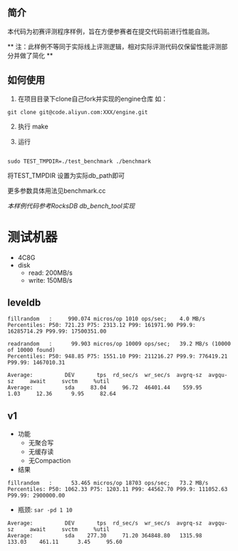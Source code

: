 ## 简介 
本代码为初赛评测程序样例，旨在方便参赛者在提交代码前进行性能自测。

** 注：此样例不等同于实际线上评测逻辑，相对实际评测代码仅保留性能评测部分并做了简化 **

## 如何使用
1. 在项目目录下clone自己fork并实现的engine仓库
如：

```
git clone git@code.aliyun.com:XXX/engine.git

```

2. 执行 make

3. 运行

```

sudo TEST_TMPDIR=./test_benchmark ./benchmark

```

将TEST\_TMPDIR 设置为实际db\_path即可

更多参数具体用法见benchmark.cc

*本样例代码参考RocksDB db_bench_tool实现*

# 测试机器
+ 4C8G
+ disk
    + read: 200MB/s
    + write: 150MB/s

## leveldb
```
fillrandom   :     990.074 micros/op 1010 ops/sec;    4.0 MB/s
Percentiles: P50: 721.23 P75: 2313.12 P99: 161971.90 P99.9: 16285714.29 P99.99: 17500351.00

readrandom   :      99.903 micros/op 10009 ops/sec;   39.2 MB/s (10000 of 10000 found)
Percentiles: P50: 948.85 P75: 1551.10 P99: 211216.27 P99.9: 776419.21 P99.99: 1467010.31

Average:          DEV       tps  rd_sec/s  wr_sec/s  avgrq-sz  avgqu-sz     await     svctm     %util
Average:          sda     83.04     96.72  46401.44    559.95      1.03     12.36      9.95     82.64
```

## v1
+ 功能
    + 无聚合写
    + 无缓存读
    + 无Compaction
+ 结果
```
fillrandom   :      53.465 micros/op 18703 ops/sec;   73.2 MB/s
Percentiles: P50: 1062.33 P75: 1203.11 P99: 44562.70 P99.9: 111052.63 P99.99: 2900000.00
```
+ 瓶颈: `sar -pd 1 10`
```
Average:          DEV       tps  rd_sec/s  wr_sec/s  avgrq-sz  avgqu-sz     await     svctm     %util
Average:          sda    277.30     71.20 364848.80   1315.98    133.03    461.11      3.45     95.60
```
